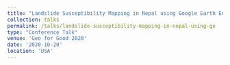 ```yaml
---
title: "Landslide Susceptibility Mapping in Nepal using Google Earth Engine"
collection: talks
permalink: /talks/landslide-susceptibility-mapping-in-nepal-using-go
type: "Conference Talk"
venue: 'Geo for Good 2020'
date: '2020-10-20'
location: 'USA'
---
```


